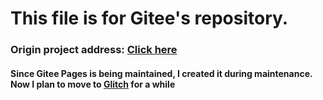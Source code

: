 # This file is for Gitee's repository.
### Origin project address: [Click here](https://gitee.com/littlekan/webpan/?fr=github_lkgitee.repository.webpan.tffgr.md)
#### Since Gitee Pages is being maintained, I created it during maintenance. Now I plan to move to [Glitch](https://glitch.com/?fr=github_lkgitee.repository.webpan.tffgr.md) for a while
